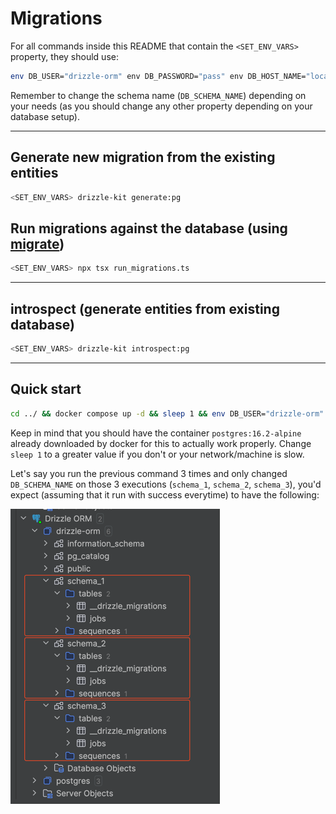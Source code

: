 # Migrations

For all commands inside this README that contain the `<SET_ENV_VARS>` property, they should use:

```bash
env DB_USER="drizzle-orm" env DB_PASSWORD="pass" env DB_HOST_NAME="localhost" env DB_PORT="5432" env DB_NAME="drizzle-orm" env DB_SCHEMA_NAME="your-custom-schema-name" 
```

Remember to change the schema name (`DB_SCHEMA_NAME`) depending on your needs (as you should change any other property depending on your database setup).

---

## Generate new migration from the existing entities

```bash
<SET_ENV_VARS> drizzle-kit generate:pg   
```

## Run migrations against the database (using [migrate](https://orm.drizzle.team/kit-docs/overview#running-migrations))

```bash
<SET_ENV_VARS> npx tsx run_migrations.ts
```

---

## introspect (generate entities from existing database)

```bash
<SET_ENV_VARS> drizzle-kit introspect:pg
```
--- 

## Quick start

```bash
cd ../ && docker compose up -d && sleep 1 && env DB_USER="drizzle-orm" env DB_PASSWORD="pass" env DB_HOST_NAME="localhost" env DB_PORT="5432" env DB_NAME="drizzle-orm" env DB_SCHEMA_NAME="schema_1" npx tsx migrations/run_migrations.ts && echo "Database and schema were created. Use Drizzle Studio/Datagrip/DBeaver to view the DB"
```

Keep in mind that you should have the container `postgres:16.2-alpine` already downloaded by docker for this to actually work properly. Change `sleep 1` to a greater value if you don't or your network/machine is slow.

Let's say you run the previous command 3 times and only changed `DB_SCHEMA_NAME` on those 3 executions (`schema_1`, `schema_2`, `schema_3`), you'd expect (assuming that it run with success everytime) to have the following:

![schemas](./documentation/schemas.png)
